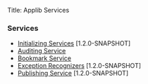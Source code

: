 Title: Applib Services


###  Services

- [Initializing Services](initializing-services.html) [1.2.0-SNAPSHOT]
- [Auditing Service](auditing-service.html)
- [Bookmark Service](bookmark-service.html)
- [Exception Recognizers](exception-recognizers.html) [1.2.0-SNAPSHOT]
- [Publishing Service](publishing-service.html) [1.2.0-SNAPSHOT]

